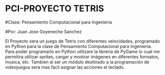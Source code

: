 # PCI-PROYECTO TETRIS

#Clase: Pensamiento Computacional para Ingenieria 


#Por: Juan Jose Goyeneche Sanchez

El Proyecto sera un juego de Tetris con diferentes velocidades, programado en Python para la clase de Pensamiento Computacional para Ingenieria.
Para poder programarlo en Python utilizare la libreria de PyGame lo cual me permitira utilizar sprites, cargar y mostrar imágenes en diferentes formatos, musica, etc.
Tambien al ser un módulo destinado a la programación de videojuegos sera mas facil asignar las acciones el teclado.
